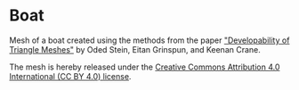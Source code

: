 # Boat

Mesh of a boat created using the methods from the paper ["Developability of Triangle Meshes"](http://www.cs.columbia.edu/cg/developability/) by Oded Stein, Eitan Grinspun, and Keenan Crane.

The mesh is hereby released under the [Creative Commons Attribution 4.0 International (CC BY 4.0) license](https://creativecommons.org/licenses/by/4.0/).

